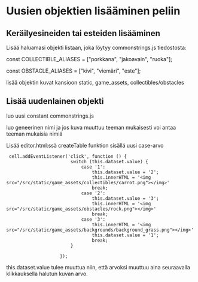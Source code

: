 # Uusien objektien lisääminen peliin

## Keräilyesineiden tai esteiden lisääminen

Lisää haluamasi objekti listaan, joka löytyy commonstrings.js tiedostosta:

const COLLECTIBLE_ALIASES = ["porkkana", "jakoavain", "ruoka"];

const OBSTACLE_ALIASES = ["kivi", "viemäri", "este"];

lisää objektin kuvat kansioon static, game_assets, collectibles/obstacles

## Lisää uudenlainen objekti

luo uusi constant commonstrings.js

luo geneerinen nimi ja jos kuva muuttuu teeman mukaisesti voi antaa teeman mukaisia nimiä

Lisää editor.html:ssä createTable  funktion sisällä uusi case-arvo
```
 cell.addEventListener('click', function () {
                        switch (this.dataset.value) {
                            case '1':
                                this.dataset.value = '2';
                                this.innerHTML = '<img src="/src/static/game_assets/collectibles/carrot.png"></img>'
                                break;
                            case '2':
                                this.dataset.value = '3';
                                this.innerHTML = '<img src="/src/static/game_assets/obstacles/rock.png"></img>'
                                break;
                            case '3':
                                this.innerHTML = '<img src="/src/static/game_assets/backgrounds/background_grass.png"></img>'
                                this.dataset.value = '1';
                                break;
                        }

                    });
```
this.dataset.value tulee muuttua niin, että arvoksi muuttuu aina seuraavalla klikkauksella halutun kuvan arvo.

